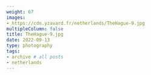 ```yaml
---
weight: 67
images:
- https://cdn.yzavard.fr/netherlands/TheHague-9.jpg
multipleColumn: false
title: TheHague-9.jpg
date: 2022-09-13
type: photography
tags:
- archive # all posts
- netherlands
---
```

